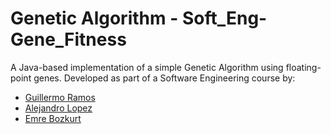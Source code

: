 # Genetic Algorithm - Soft_Eng-Gene_Fitness

A Java-based implementation of a simple Genetic Algorithm using floating-point genes. Developed as part of a Software Engineering course by:

- [Guillermo Ramos](https://github.com/Promete04)  
- [Alejandro Lopez](https://github.com/alejandrolm18)  
- [Emre Bozkurt](https://github.com/emrebozkurt0)

